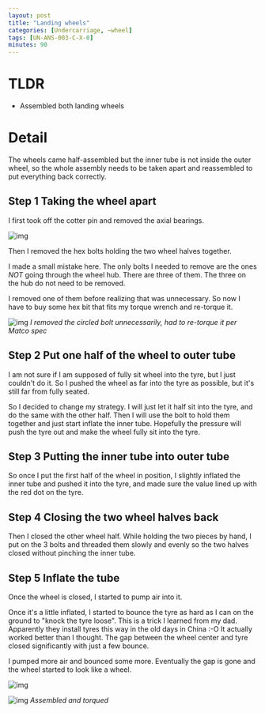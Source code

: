 ```yaml
---
layout: post
title: "Landing wheels"
categories: [Undercarriage, ~wheel]
tags: [UN-ANS-003-C-X-0]
minutes: 90
---
```


# TLDR

- Assembled both landing wheels

# Detail

The wheels came half-assembled but the inner tube is not inside the outer wheel, so the whole assembly needs to be taken apart and reassembled to put everything back correctly.

## Step 1 Taking the wheel apart

I first took off the cotter pin and removed the axial bearings.

![img](https://lh3.googleusercontent.com/pw/AP1GczPXl8kysNHsJxymHP8DIx9W7z6gNH9Ak9C6IgqNy53y8OAvk07s5HanhUjTWxac-xikJqr6nrbtPv42ReYnfogmyP23V-2CZAQ12JSe7MrfcXAoYUTDA21BVMsmepsme18eEFGh05-0kXMi0hNWJFDmbA=w2274-h1712-s-no-gm?authuser=0)

Then I removed the hex bolts holding the two wheel halves together.

I made a small mistake here. The only bolts I needed to remove are the ones _NOT_ going through the wheel hub. There are three of them. The three on the hub do not need to be removed.

I removed one of them before realizing that was unnecessary. So now I have to buy some hex bit that fits my torque wrench and re-torque it.

![img](https://lh3.googleusercontent.com/pw/AP1GczNh5xCj-O-ZavcCa9UzEX-caWtp0xRyzAJuYZoxXVPefKKPCaEUY2vQxYmON6cdP2CgWoRziUuHIM8myctUlzILdOD8Bom8vnSqQFlfzvTKNbC5wieDBm3tQklsrQno_gkXYcbSE-nwMww4ZL2MecJ6dg=w4080-h3072-s-no-gm?authuser=3)
_I removed the circled bolt unnecessarily, had to re-torque it per Matco spec_

## Step 2 Put one half of the wheel to outer tube

I am not sure if I am supposed of fully sit wheel into the tyre, but I just couldn't do it. So I pushed the wheel as far into the tyre as possible, but it's still far from fully seated.

So I decided to change my strategy. I will just let it half sit into the tyre, and do the same with the other half. Then I will use the bolt to hold them together and just start inflate the inner tube. Hopefully the pressure will push the tyre out and make the wheel fully sit into the tyre.

## Step 3 Putting the inner tube into outer tube

So once I put the first half of the wheel in position, I slightly inflated the inner tube and pushed it into the tyre, and made sure the value lined up with the red dot on the tyre.

## Step 4 Closing the two wheel halves back

Then I closed the other wheel half. While holding the two pieces by hand, I put on the 3 bolts and threaded them slowly and evenly so the two halves closed without pinching the inner tube.

## Step 5 Inflate the tube

Once the wheel is closed, I started to pump air into it.

Once it's a little inflated, I started to bounce the tyre as hard as I can on the ground to "knock the tyre loose". This is a trick I learned from my dad. Apparently they install tyres this way in the old days in China :-O It actually worked better than I thought. The gap between the wheel center and tyre closed significantly with just a few bounce.

I pumped more air and bounced some more. Eventually the gap is gone and the wheel started to look like a wheel.

![img](https://lh3.googleusercontent.com/pw/AP1GczPpSMYwIOaoCrlWNT-3ZxzJxfLbo3xlxO6d6dBngBM5mx-islmvQ9CzEmTu4RlyJ6_Bmn9rs4wa6N-BRCZ4Hu0fYs4DEQf6bVWKr49md4wA1xwGTS32wGqMF8xbjCIrFJ0dJbMtCcQ7K9JHRM6VHuaT3w=w4080-h3072-s-no-gm?authuser=3)

![img](https://lh3.googleusercontent.com/pw/AP1GczN3-zR77Tq0Yc5jVy21Ew930mADN_DZjco9cJsvo_VKmPqnnoYgv8uzy0SJvWvnQq_JLU-4Ucz8Cj1y8ppPAe9h4TNA9pujBibwwuCD7TidJHa9RTAuuZVCgnLO-TZ9iWYAIwI3ydIc5xMhxCK5lSKO1w=w4080-h3072-s-no-gm?authuser=3)
_Assembled and torqued_
